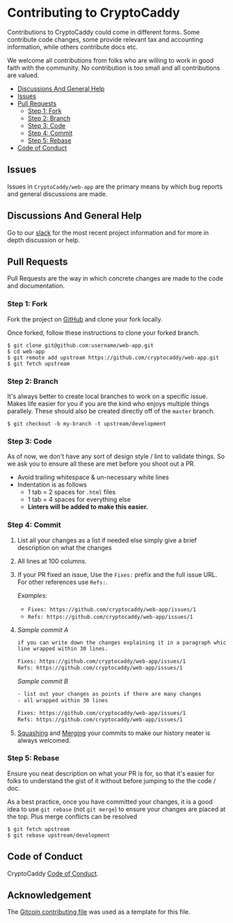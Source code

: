 # Contributing to CryptoCaddy

Contributions to CryptoCaddy could come in different forms. Some contribute code
changes, some provide relevant tax and accounting information, while others contribute docs etc.

We welcome all contributions from folks who are willing to work in good faith
with the community. No contribution is too small and all contributions are
valued.

* [Discussions And General Help](#discussions-and-general-help)
* [Issues](#issues)
* [Pull Requests](#pull-requests)
  * [Step 1: Fork](#step-1-fork)
  * [Step 2: Branch](#step-2-branch)
  * [Step 3: Code](#step-3-code)
  * [Step 4: Commit](#step-4-commit)
  * [Step 5: Rebase](#step-5-rebase)
* [Code of Conduct](#code-of-conduct)




## Issues
Issues in `CryptoCaddy/web-app` are the primary means by which bug reports and
general discussions are made. 

## Discussions And General Help
Go to our [slack](https://cryptocaddy.slack.com/) for the most recent project information and for more in depth discussion or help.

## Pull Requests
Pull Requests are the way in which concrete changes are made to the code and
documentation.

### Step 1: Fork

Fork the project on [GitHub](https://github.com/cryptocaddy/web-app) and clone your
fork locally.

Once forked, follow these instructions to clone your forked branch.

```text
$ git clone git@github.com:username/web-app.git
$ cd web-app
$ git remote add upstream https://github.com/cryptocaddy/web-app.git
$ git fetch upstream
```

### Step 2: Branch

It's always better to create local branches to work on a specific issue. Makes
life easier for you if you are the kind who enjoys multiple things parallely.
These should also be created directly off of the `master` branch.

```text
$ git checkout -b my-branch -t upstream/development
```

### Step 3: Code

As of now, we don't have any sort of design style / lint to validate things.
So we ask you to ensure all these are met before you shoot out a PR.
- Avoid trailing whitespace & un-necessary white lines
- Indentation is as follows
  - 1 tab = 2 spaces for `.html` files
  - 1 tab = 4 spaces for everything else
  - __Linters will be added to make this easier.__

### Step 4: Commit

1. List all your changes as a list if needed else simply give a brief
  description on what the changes
2. All lines at 100 columns.
3. If your PR fixed an issue, Use the `Fixes:` prefix and the full issue URL.
  For other references use `Refs:`.

   _Examples:_
   - `Fixes: https://github.com/cryptocaddy/web-app/issues/1`
   - `Refs: https://github.com/cryptocaddy/web-app/issues/1`

4. _Sample commit A_
   ```txt
   if you can write down the changes explaining it in a paragraph which each
   line wrapped within 30 lines.

   Fixes: https://github.com/cryptocaddy/web-app/issues/1
   Refs: https://github.com/cryptocaddy/web-app/issues/1
   ```

   _Sample commit B_
   ```txt
   - list out your changes as points if there are many changes
   - all wrapped within 30 lines

   Fixes: https://github.com/cryptocaddy/web-app/issues/1
   Refs: https://github.com/cryptocaddy/web-app/issues/1
   ```
5. [Squashing](https://git-scm.com/book/en/v2/Git-Tools-Rewriting-History) and
   [Merging](https://git-scm.com/docs/git-merge) your commits to make our
   history neater is always welcomed.

### Step 5: Rebase

Ensure you neat description on what your PR is for, so that it's
easier for folks to understand the gist of it without before jumping to the
the code / doc.

As a best practice, once you have committed your changes, it is a good idea
to use `git rebase` (not `git merge`) to ensure your changes are placed at the
top. Plus merge conflicts can be resolved

```text
$ git fetch upstream
$ git rebase upstream/development
```


## Code of Conduct
CryptoCaddy [Code of Conduct](https://github.com/CryptoCaddy/web-app/blob/master/.github/CODE_OF_CONDUCT.md).

## Acknowledgement
The [Gitcoin contributing file](https://github.com/gitcoinco/web/blob/master/docs/CONTRIBUTING.md) was used as a template for this file.
